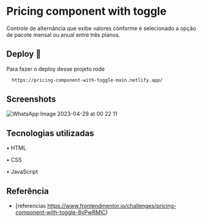 # Pricing component with toggle

Controle de alternância que exibe valores conforme é selecionado a opção de pacote mensal ou anual entre três planos.


## Deploy 🚀

Para fazer o deploy desse projeto rode

```bash
  https://pricing-component-with-toggle-main.netlify.app/
```


## Screenshots

![WhatsApp Image 2023-04-29 at 00 22 11](https://user-images.githubusercontent.com/124107620/235281304-ebfc8e7b-236f-494a-970f-0bbf28af7fe6.jpeg)


## Tecnologias utilizadas

•	HTML

•	CSS

•	JavaScript


## Referência

 - [referencias https://www.frontendmentor.io/challenges/pricing-component-with-toggle-8vPwRMIC)


